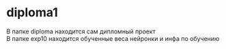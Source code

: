 # diploma1
В папке diploma находится сам дипломный проект
<br>
В папке exp10 находится обученные веса нейронки и инфа по обучению
